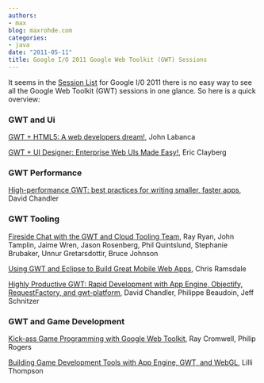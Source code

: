 ```yaml
---
authors:
- max
blog: maxrohde.com
categories:
- java
date: "2011-05-11"
title: Google I/O 2011 Google Web Toolkit (GWT) Sessions
---
```


It seems in the [Session List](http://www.google.com/events/io/2011/sessions.html) for Google I/0 2011 there is no easy way to see all the Google Web Toolkit (GWT) sessions in one glance. So here is a quick overview:

### GWT and Ui

[GWT + HTML5: A web developers dream!](http://www.google.com/events/io/2011/sessions/gwt-html5-a-web-developers-dream.html), John Labanca

[GWT + UI Designer: Enterprise Web UIs Made Easy!](http://www.google.com/events/io/2011/sessions/gwt-ui-designer-enterprise-web-uis-made-easy.html), Eric Clayberg

### GWT Performance

[High-performance GWT: best practices for writing smaller, faster apps](http://www.google.com/events/io/2011/sessions/high-performance-gwt-best-practices-for-writing-smaller-faster-apps.html), David Chandler

### GWT Tooling

[Fireside Chat with the GWT and Cloud Tooling Team](http://www.google.com/events/io/2011/sessions/fireside-chat-with-the-gwt-and-cloud-tooling-team.html), Ray Ryan, John Tamplin, Jaime Wren, Jason Rosenberg, Phil Quintslund, Stephanie Brubaker, Unnur Gretarsdottir, Bruce Johnson

[Using GWT and Eclipse to Build Great Mobile Web Apps](http://www.google.com/events/io/2011/sessions/using-gwt-and-eclipse-to-build-great-mobile-web-apps.html), Chris Ramsdale

[Highly Productive GWT: Rapid Development with App Engine, Objectify, RequestFactory, and gwt-platform](http://www.google.com/events/io/2011/sessions/highly-productive-gwt-rapid-development-with-app-engine-objectify-requestfactory-and-gwt-platform.html), David Chandler, Philippe Beaudoin, Jeff Schnitzer

### GWT and Game Development

[Kick-ass Game Programming with Google Web Toolkit,](http://www.google.com/events/io/2011/sessions/kick-ass-game-programming-with-google-web-toolkit.html) Ray Cromwell, Philip Rogers

[Building Game Development Tools with App Engine, GWT, and WebGL](http://www.google.com/events/io/2011/sessions/building-game-development-tools-with-app-engine-gwt-and-webgl.html), Lilli Thompson
